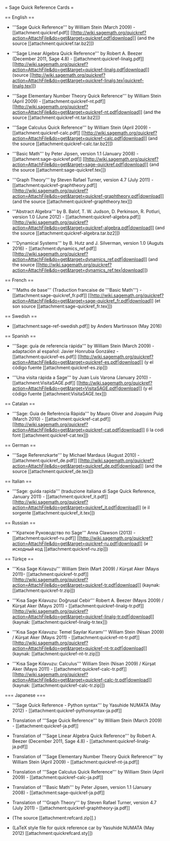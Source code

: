 = Sage Quick Reference Cards =

== English ==

 * '''Sage Quick Reference''' by William Stein (March 2009) - [[attachment:quickref.pdf]] [[http://wiki.sagemath.org/quickref?action=AttachFile&do=get&target=quickref.pdf|download]] (and the source [[attachment:quickref.tar.bz2]])

 * '''Sage Linear Algebra Quick Reference''' by Robert A. Beezer (December 2011, Sage 4.8) - [[attachment:quickref-linalg.pdf]] [[http://wiki.sagemath.org/quickref?action=AttachFile&do=get&target=quickref-linalg.pdf|download]] (source [[http://wiki.sagemath.org/quickref?action=AttachFile&do=get&target=quickref-linalg.tex|quickref-linalg.tex]])

 * '''Sage Elementary Number Theory Quick Reference''' by William Stein (April 2009) - [[attachment:quickref-nt.pdf]] [[http://wiki.sagemath.org/quickref?action=AttachFile&do=get&target=quickref-nt.pdf|download]] (and the source [[attachment:quickref-nt.tar.bz2]])

 * '''Sage Calculus Quick Reference''' by William Stein (April 2009) - [[attachment:quickref-calc.pdf]] [[http://wiki.sagemath.org/quickref?action=AttachFile&do=get&target=quickref-calc.pdf|download]] (and the source [[attachment:quickref-calc.tar.bz2]])

 * '''Basic Math''' by Peter Jipsen, version 1.1 (January 2008) - [[attachment:sage-quickref.pdf]] [[http://wiki.sagemath.org/quickref?action=AttachFile&do=get&target=sage-quickref.pdf|download]] (and the source [[attachment:sage-quickref.tex]])

 * '''Graph Theory''' by Steven Rafael Turner, version 4.7 (July 2011) - [[attachment:quickref-graphtheory.pdf]] [[http://wiki.sagemath.org/quickref?action=AttachFile&do=get&target=quickref-graphtheory.pdf|download]] (and the source [[attachment:quickref-graphtheory.tex]])

 * '''Abstract Algebra''' by B. Balof, T. W. Judson, D. Perkinson, R. Potluri, version 1.0 (June 2012) - [[attachment:quickref-algebra.pdf]] [[http://wiki.sagemath.org/quickref?action=AttachFile&do=get&target=quickref-algebra.pdf|download]] (and the source [[attachment:quickref-algebra.tar.bz2]])

 * '''Dynamical Systems''' by B. Hutz and J. Silverman, version 1.0 (Auguts 2016) - [[attachment:dynamics_ref.pdf]] [[http://wiki.sagemath.org/quickref?action=AttachFile&do=get&target=dynamics_ref.pdf|download]] (and the source [[http://wiki.sagemath.org/quickref?action=AttachFile&do=get&target=dynamics_ref.tex|download]])


== French ==

 * '''Maths de base''' (Traduction francaise de '''Basic Math''') - [[attachment:sage-quickref_fr.pdf]] [[http://wiki.sagemath.org/quickref?action=AttachFile&do=get&target=sage-quickref_fr.pdf|download]] (et son source [[attachment:sage-quickref_fr.tex]])

== Swedish ==

 * [[attachment:sage-ref-swedish.pdf]] by Anders Martinsson (May 2016)

== Spanish ==

 * '''Sage: guía de referencia rápida''' by William Stein (March 2009) - adaptación al español: Javier Honrubia González - [[attachment:quickref-es.pdf]] [[http://wiki.sagemath.org/quickref?action=AttachFile&do=get&target=quickref-es.pdf|download]] (y el código fuente [[attachment:quickref-es.zip]])

 * '''Una visita rápida a Sage''' by Juan Luis Varona (January 2010) - [[attachment:VisitaSAGE.pdf]] [[http://wiki.sagemath.org/quickref?action=AttachFile&do=get&target=VisitaSAGE.pdf|download]] (y el código fuente [[attachment:VisitaSAGE.tex]])

== Catalan ==

 * '''Sage: Guia de Referència Ràpida''' by Mauro Oliver and Joaquim Puig (March 2010) - [[attachment:quickref-cat.pdf]] [[http://wiki.sagemath.org/quickref?action=AttachFile&do=get&target=quickref-cat.pdf|download]] (i la codi font [[attachment:quickref-cat.tex]])

== German ==

 * '''Sage Referenzkarte''' by Michael Mardaus (August 2010) - [[attachment:quickref_de.pdf]] [[http://wiki.sagemath.org/quickref?action=AttachFile&do=get&target=quickref_de.pdf|download]] (and the source [[attachment:quickref_de.tex]])

== Italian ==
 * '''Sage: guida rapida''' (traduzione italiana di Sage Quick Reference, January 2011) - [[attachment:quickref_it.pdf]] [[http://wiki.sagemath.org/quickref?action=AttachFile&do=get&target=quickref_it.pdf|download]] (e il sorgente [[attachment:quickref_it.tex]])


== Russian ==
 * '''Краткое Руководство по Sage'''  Anna Clawson (2013) - [[attachment:quickref-ru.pdf]] [[http://wiki.sagemath.org/quickref?action=AttachFile&do=get&target=quickref-ru.pdf|download]] (и исходный код [[attachment:quickref-ru.zip]])

== Türkçe ==


 * '''Kısa Sage Kılavuzu'''  William Stein (Mart 2009) / Kürşat Aker (Mayıs 2011)- [[attachment:quickref-tr.pdf]] [[http://wiki.sagemath.org/quickref?action=AttachFile&do=get&target=quickref-tr.pdf|download]] (kaynak: [[attachment:quickref-tr.zip]])

 * '''Kısa Sage Kılavuzu: Doğrusal Cebir‎'''  Robert A. Beezer (Mayıs 2009) / Kürşat Aker (Mayıs 2011) - [[attachment:quickref-linalg-tr.pdf]] [[http://wiki.sagemath.org/quickref?action=AttachFile&do=get&target=quickref-linalg-tr.pdf|download]] (kaynak: [[attachment:quickref-linalg-tr.tex]])

 * '''Kısa Sage Kılavuzu: Temel Sayılar Kuramı''' William Stein (Nisan 2009) / Kürşat Aker (Mayıs 2011) - [[attachment:quickref-nt-tr.pdf]] [[http://wiki.sagemath.org/quickref?action=AttachFile&do=get&target=quickref-nt-tr.pdf|download]] (kaynak: [[attachment:quickref-nt-tr.zip]])

 * '''Kısa Sage Kılavuzu: Calculus''' William Stein (Nisan 2009) / Kürşat Aker (Mayıs 2011) - [[attachment:quickref-calc-tr.pdf]] [[http://wiki.sagemath.org/quickref?action=AttachFile&do=get&target=quickref-calc-tr.pdf|download]] (kaynak: [[attachment:quickref-calc-tr.zip]])


=== Japanese ===

 * '''Sage Quick Reference - Python syntax''' by Yasuhide NUMATA (May 2012) - [[attachment:quickref-pythonsyntax-ja.pdf]]

 * Translation of '''Sage Quick Reference''' by William Stein (March 2009) - [[attachment:quickref-ja.pdf]]

 * Translation of '''Sage Linear Algebra Quick Reference''' by Robert A. Beezer (December 2011, Sage 4.8) - [[attachment:quickref-linalg-ja.pdf]]

 * Translation of '''Sage Elementary Number Theory Quick Reference''' by William Stein (April 2009) - [[attachment:quickref-nt-ja.pdf]]

 * Translation of '''Sage Calculus Quick Reference''' by William Stein (April 2009) - [[attachment:quickref-calc-ja.pdf]]

 * Translation of '''Basic Math''' by Peter Jipsen, version 1.1 (January 2008) - [[attachment:sage-quickref-ja.pdf]]

 * Translation of '''Graph Theory''' by Steven Rafael Turner, version 4.7 (July 2011) - [[attachment:quickref-graphtheory-ja.pdf]]

 * (The source [[attachment:refcard.zip]].)

 * (LaTeX style file for quick reference car by Yasuhide NUMATA (May 2012) [[attachment:quickrefcard.sty]])
